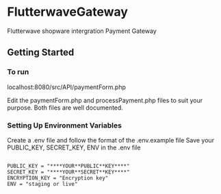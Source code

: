 # FlutterwaveGateway

Flutterwave shopware intergration
Payment Gateway


<a id="getting-started"></a>

## Getting Started
### To run
 
localhost:8080/src/API/paymentForm.php


Edit the paymentForm.php and processPayment.php files to suit your purpose. Both files are well documented.

### Setting Up Environment Variables

Create a .env file and follow the format of the .env.example file
Save your PUBLIC_KEY, SECRET_KEY, ENV in the .env file

```env

PUBLIC_KEY = "****YOUR**PUBLIC**KEY****"
SECRET_KEY = "****YOUR**SECRET**KEY****"
ENCRYPTION_KEY = "Encryption key"
ENV = "staging or live"

```
